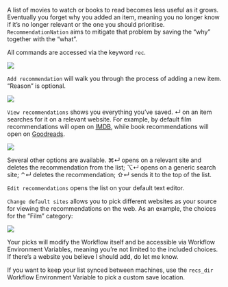 A list of movies to watch or books to read becomes less useful as it grows. Eventually you forget why you added an item, meaning you no longer know if it’s no longer relevant or the one you should prioritise. `RecommendationNation` aims to mitigate that problem by saving the “why” together with the “what”.

All commands are accessed via the keyword `rec`.

![](https://i.imgur.com/0wKPqgv.png)

`Add recommendation` will walk you through the process of adding a new item. “Reason” is optional.

![](https://i.imgur.com/Ul4Zv0m.gif)

`View recommendations` shows you everything you’ve saved. ↵ on an item searches for it on a relevant website. For example, by default film recommendations will open on [IMDB](https://www.imdb.com/), while book recommendations will open on [Goodreads](https://www.goodreads.com/).

![](https://i.imgur.com/jf7Q4rY.png)

Several other options are available. ⌘↵ opens on a relevant site and deletes the recommendation from the list; ⌥↵ opens on a generic search site; ⌃↵ deletes the recommendation; ⇧↵ sends it to the top of the list.

`Edit recommendations` opens the list on your default text editor.

`Change default sites` allows you to pick different websites as your source for viewing the recommendations on the web. As an example, the choices for the “Film” category:

![](https://i.imgur.com/2XHlm8E.png)

Your picks will modify the Workflow itself and be accessible via Workflow Environment Variables, meaning you’re not limited to the included choices. If there’s a website you believe I should add, do let me know.

If you want to keep your list synced between machines, use the `recs_dir` Workflow Environment Variable to pick a custom save location.
